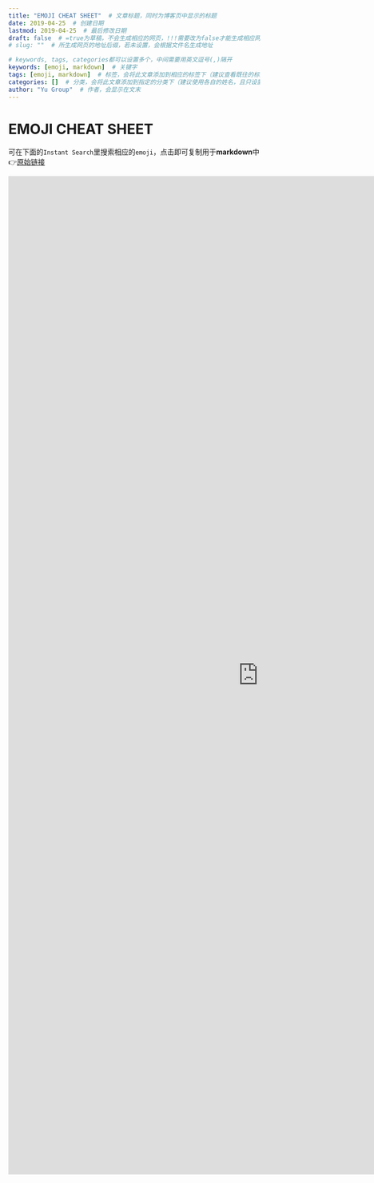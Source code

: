 ```yaml
---
title: "EMOJI CHEAT SHEET"  # 文章标题，同时为博客页中显示的标题
date: 2019-04-25  # 创建日期
lastmod: 2019-04-25  # 最后修改日期
draft: false  # =true为草稿，不会生成相应的网页，!!!需要改为false才能生成相应网页!!!
# slug: ""  # 所生成网页的地址后缀，若未设置，会根据文件名生成地址

# keywords, tags, categories都可以设置多个，中间需要用英文逗号(,)隔开
keywords: [emoji, markdown]  # 关键字
tags: [emoji, markdown]  # 标签，会将此文章添加到相应的标签下（建议查看既往的标签，防止相同含义的不同标签）
categories: []  # 分类，会将此文章添加到指定的分类下（建议使用各自的姓名，且只设置一个分类）
author: "Yu Group"  # 作者，会显示在文末
---
```


# EMOJI CHEAT SHEET

可在下面的`Instant Search`里搜索相应的`emoji`，点击即可复制用于**markdown**中  
:point_right:[原始链接](https://www.webfx.com/tools/emoji-cheat-sheet/)

<Iframe src="https://www.webfx.com/tools/emoji-cheat-sheet/"; width="1000" height="2000"  scrolling="yes" frameborder="0"></iframe>